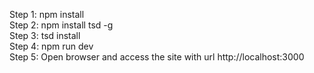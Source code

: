 Step 1: npm install  
Step 2: npm install tsd -g     
Step 3: tsd install    
Step 4: npm run dev  
Step 5: Open browser and access the site with url http://localhost:3000
